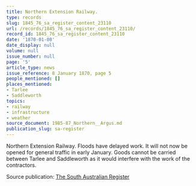 ```yaml
---
title: Northern Extension Railway.
type: records
slug: 1845_76_sa_register_content_23110
url: /records/1845_76_sa_register_content_23110/
record_id: 1845_76_sa_register_content_23110
date: '1870-01-08'
date_display: null
volume: null
issue_number: null
page: '5'
article_type: news
issue_reference: 8 January 1870, page 5
people_mentioned: []
places_mentioned:
- Tarlee
- Saddleworth
topics:
- railway
- infrastructure
- weather
source_document: 1985-87_Northern__Argus.md
publication_slug: sa-register
---
```


Northern Extension Railway.  Floods have delayed work.  It will not now be opened for general traffic in early January.  Goods cannot be carried between Tarlee and Saddleworth as it would interfere with the work of the contractors.

Source publication: [The South Australian Register](/publications/sa-register/)
